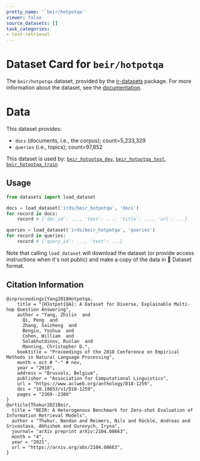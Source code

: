 ```yaml
---
pretty_name: '`beir/hotpotqa`'
viewer: false
source_datasets: []
task_categories:
- text-retrieval
---
```


# Dataset Card for `beir/hotpotqa`

The `beir/hotpotqa` dataset, provided by the [ir-datasets](https://ir-datasets.com/) package.
For more information about the dataset, see the [documentation](https://ir-datasets.com/beir#beir/hotpotqa).

# Data

This dataset provides:
 - `docs` (documents, i.e., the corpus); count=5,233,329
 - `queries` (i.e., topics); count=97,852


This dataset is used by: [`beir_hotpotqa_dev`](https://huggingface.co/datasets/irds/beir_hotpotqa_dev), [`beir_hotpotqa_test`](https://huggingface.co/datasets/irds/beir_hotpotqa_test), [`beir_hotpotqa_train`](https://huggingface.co/datasets/irds/beir_hotpotqa_train)


## Usage

```python
from datasets import load_dataset

docs = load_dataset('irds/beir_hotpotqa', 'docs')
for record in docs:
    record # {'doc_id': ..., 'text': ..., 'title': ..., 'url': ...}

queries = load_dataset('irds/beir_hotpotqa', 'queries')
for record in queries:
    record # {'query_id': ..., 'text': ...}

```

Note that calling `load_dataset` will download the dataset (or provide access instructions when it's not public) and make a copy of the
data in 🤗 Dataset format.

## Citation Information

```
@inproceedings{Yang2018Hotpotqa,
    title = "{H}otpot{QA}: A Dataset for Diverse, Explainable Multi-hop Question Answering",
    author = "Yang, Zhilin  and
      Qi, Peng  and
      Zhang, Saizheng  and
      Bengio, Yoshua  and
      Cohen, William  and
      Salakhutdinov, Ruslan  and
      Manning, Christopher D.",
    booktitle = "Proceedings of the 2018 Conference on Empirical Methods in Natural Language Processing",
    month = oct # "-" # nov,
    year = "2018",
    address = "Brussels, Belgium",
    publisher = "Association for Computational Linguistics",
    url = "https://www.aclweb.org/anthology/D18-1259",
    doi = "10.18653/v1/D18-1259",
    pages = "2369--2380"
}
@article{Thakur2021Beir,
  title = "BEIR: A Heterogenous Benchmark for Zero-shot Evaluation of Information Retrieval Models",
  author = "Thakur, Nandan and Reimers, Nils and Rücklé, Andreas and Srivastava, Abhishek and Gurevych, Iryna", 
  journal= "arXiv preprint arXiv:2104.08663",
  month = "4",
  year = "2021",
  url = "https://arxiv.org/abs/2104.08663",
}
```
